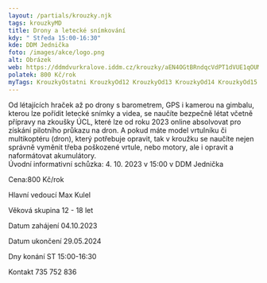 ```yaml
---
layout: /partials/krouzky.njk
tags: krouzkyMD
title: Drony a letecké snímkování
kdy: " Středa 15:00-16:30"
kde: DDM Jednička
foto: /images/akce/logo.png
alt: Obrázek
web: https://ddmdvurkralove.iddm.cz/krouzky/aEN4OGtBRndqcVdPT1dVUE1qOUMvTTV6SDBaNWo5aHRtWTJkdHVscmQ1QT0=
polatek: 800 Kč/rok
myTags: KrouzkyOstatni KrouzkyOd12 KrouzkyOd13 KrouzkyOd14 KrouzkyOd15
---
```

Od létajících hraček až po drony s barometrem, GPS i kamerou na gimbalu, kterou lze pořídit letecké snímky a videa, se naučíte bezpečně létat včetně přípravy na zkoušky ÚCL, které lze od roku 2023 online absolvovat pro získání pilotního průkazu na dron. A pokud máte model vrtulníku či multikoptéru (dron), který potřebuje opravit, tak v kroužku se naučíte nejen správně vyměnit třeba poškozené vrtule, nebo motory, ale i opravit a naformátovat akumulátory.\
Úvodní informativní schůzka: 4. 10. 2023 v 15:00 v DDM Jednička

Cena:800 Kč/rok

Hlavní vedoucí Max Kulel

Věková skupina 12 - 18 let

Datum zahájení 04.10.2023

Datum ukončení 29.05.2024

Dny konání ST 15:00-16:30

Kontakt 735 752 836